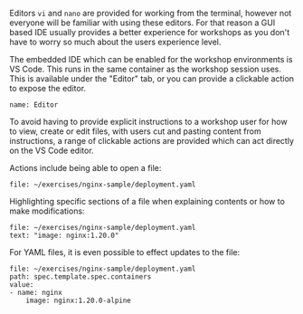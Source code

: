 Editors ``vi`` and ``nano`` are provided for working from the terminal, however not everyone will be familiar with using these editors. For that reason a GUI based IDE usually provides a better experience for workshops as you don't have to worry so much about the users experience level.

The embedded IDE which can be enabled for the workshop environments is VS Code. This runs in the same container as the workshop session uses. This is available under the "Editor" tab, or you can provide a clickable action to expose the editor.

```dashboard:open-dashboard
name: Editor
```

To avoid having to provide explicit instructions to a workshop user for how to view, create or edit files, with users cut and pasting content from instructions, a range of clickable actions are provided which can act directly on the VS Code editor.

Actions include being able to open a file:

```editor:open-file
file: ~/exercises/nginx-sample/deployment.yaml
```

Highlighting specific sections of a file when explaining contents or how to make modifications:

```editor:select-matching-text
file: ~/exercises/nginx-sample/deployment.yaml
text: "image: nginx:1.20.0"
```

For YAML files, it is even possible to effect updates to the file:

```editor:insert-value-into-yaml
file: ~/exercises/nginx-sample/deployment.yaml
path: spec.template.spec.containers
value:
- name: nginx
    image: nginx:1.20.0-alpine
```
